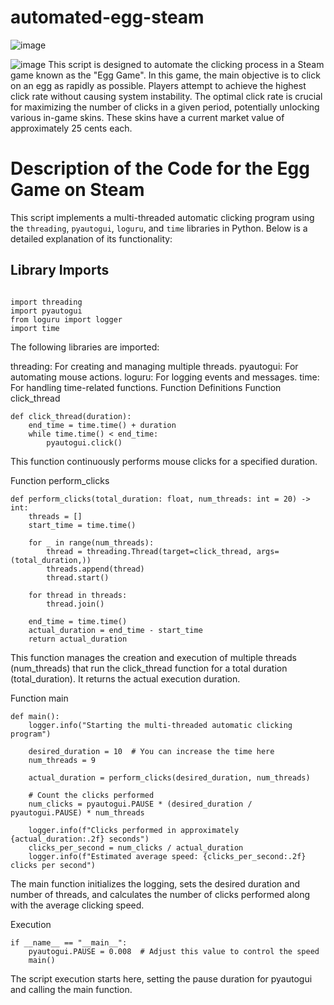 # automated-egg-steam

![image](https://github.com/jarvarbin/automated-egg-steam/assets/93614373/fb5073ed-a3b5-4040-9a79-ad7010631ca8)

![image](https://github.com/jarvarbin/automated-egg-steam/assets/93614373/66dfcf58-fd2a-4e24-ad47-e63efc3e6244)
This script is designed to automate the clicking process in a Steam game known as the "Egg Game". In this game, the main objective is to click on an egg as rapidly as possible. Players attempt to achieve the highest click rate without causing system instability. The optimal click rate is crucial for maximizing the number of clicks in a given period, potentially unlocking various in-game skins. These skins have a current market value of approximately 25 cents each.




# Description of the Code for the Egg Game on Steam

This script implements a multi-threaded automatic clicking program using the `threading`, `pyautogui`, `loguru`, and `time` libraries in Python. Below is a detailed explanation of its functionality:

## Library Imports

```

import threading
import pyautogui
from loguru import logger
import time

```

The following libraries are imported:

threading: For creating and managing multiple threads.
pyautogui: For automating mouse actions.
loguru: For logging events and messages.
time: For handling time-related functions.
Function Definitions
Function click_thread

```
def click_thread(duration):
    end_time = time.time() + duration
    while time.time() < end_time:
        pyautogui.click()
```

This function continuously performs mouse clicks for a specified duration.

Function perform_clicks

```
def perform_clicks(total_duration: float, num_threads: int = 20) -> int:
    threads = []
    start_time = time.time()

    for _ in range(num_threads):
        thread = threading.Thread(target=click_thread, args=(total_duration,))
        threads.append(thread)
        thread.start()

    for thread in threads:
        thread.join()

    end_time = time.time()
    actual_duration = end_time - start_time
    return actual_duration
```

This function manages the creation and execution of multiple threads (num_threads) that run the click_thread function for a total duration (total_duration). It returns the actual execution duration.

Function main


```
def main():
    logger.info("Starting the multi-threaded automatic clicking program")
    
    desired_duration = 10  # You can increase the time here
    num_threads = 9

    actual_duration = perform_clicks(desired_duration, num_threads)
    
    # Count the clicks performed
    num_clicks = pyautogui.PAUSE * (desired_duration / pyautogui.PAUSE) * num_threads
    
    logger.info(f"Clicks performed in approximately {actual_duration:.2f} seconds")
    clicks_per_second = num_clicks / actual_duration
    logger.info(f"Estimated average speed: {clicks_per_second:.2f} clicks per second")
```

The main function initializes the logging, sets the desired duration and number of threads, and calculates the number of clicks performed along with the average clicking speed.

Execution

```
if __name__ == "__main__":
    pyautogui.PAUSE = 0.008  # Adjust this value to control the speed
    main()
```

The script execution starts here, setting the pause duration for pyautogui and calling the main function.
